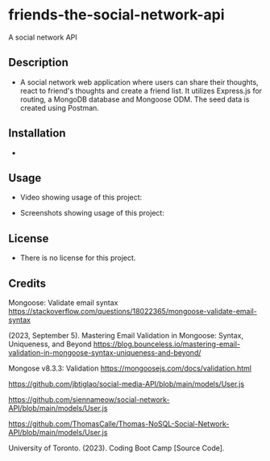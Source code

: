 # friends-the-social-network-api
A social network API

## Description
- A social network web application where users can share their thoughts, react to friend's thoughts and create a friend list. It utilizes Express.js for routing, a MongoDB database and Mongoose ODM. The seed data is created using Postman.

## Installation
- 

## Usage
- Video showing usage of this project:

- Screenshots showing usage of this project: 

## License
- There is no license for this project.

## Credits

Mongoose: Validate email syntax
https://stackoverflow.com/questions/18022365/mongoose-validate-email-syntax


(2023, September 5). Mastering Email Validation in Mongoose: Syntax, Uniqueness, and Beyond
https://blog.bounceless.io/mastering-email-validation-in-mongoose-syntax-uniqueness-and-beyond/

Mongose v8.3.3: Validation
https://mongoosejs.com/docs/validation.html


https://github.com/jbtiglao/social-media-API/blob/main/models/User.js


https://github.com/siennameow/social-network-API/blob/main/models/User.js


https://github.com/ThomasCalle/Thomas-NoSQL-Social-Network-API/blob/main/models/User.js


University of Toronto. (2023). Coding Boot Camp [Source Code].